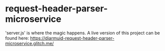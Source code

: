 # request-header-parser-microservice
'server.js' is where the magic happens.
A live version of this project can be found here: https://diarmuid-request-header-parser-microservice.glitch.me/
